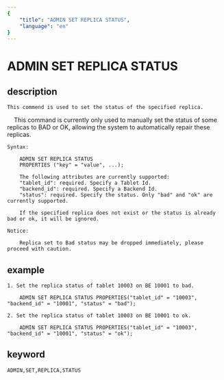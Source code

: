 ```yaml
---
{
    "title": "ADMIN SET REPLICA STATUS",
    "language": "en"
}
---
```


<!--
Licensed to the Apache Software Foundation (ASF) under one
or more contributor license agreements.  See the NOTICE file
distributed with this work for additional information
regarding copyright ownership.  The ASF licenses this file
to you under the Apache License, Version 2.0 (the
"License"); you may not use this file except in compliance
with the License.  You may obtain a copy of the License at

  http://www.apache.org/licenses/LICENSE-2.0

Unless required by applicable law or agreed to in writing,
software distributed under the License is distributed on an
"AS IS" BASIS, WITHOUT WARRANTIES OR CONDITIONS OF ANY
KIND, either express or implied.  See the License for the
specific language governing permissions and limitations
under the License.
-->

# ADMIN SET REPLICA STATUS
## description

    This commend is used to set the status of the specified replica.
    This command is currently only used to manually set the status of some replicas to BAD or OK, allowing the system to automatically repair these replicas.

    Syntax:

        ADMIN SET REPLICA STATUS
        PROPERTIES ("key" = "value", ...);

        The following attributes are currently supported:
        "tablet_id": required. Specify a Tablet Id.
        "backend_id": required. Specify a Backend Id.
        "status": required. Specify the status. Only "bad" and "ok" are currently supported.

        If the specified replica does not exist or the status is already bad or ok, it will be ignored.

    Notice:

        Replica set to Bad status may be dropped immediately, please proceed with caution.

## example

    1. Set the replica status of tablet 10003 on BE 10001 to bad.

        ADMIN SET REPLICA STATUS PROPERTIES("tablet_id" = "10003", "backend_id" = "10001", "status" = "bad");

    2. Set the replica status of tablet 10003 on BE 10001 to ok.

        ADMIN SET REPLICA STATUS PROPERTIES("tablet_id" = "10003", "backend_id" = "10001", "status" = "ok");

## keyword

    ADMIN,SET,REPLICA,STATUS

